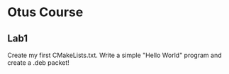 # Otus Course

## Lab1
Create my first CMakeLists.txt. Write a simple "Hello World" program and create a .deb packet!
